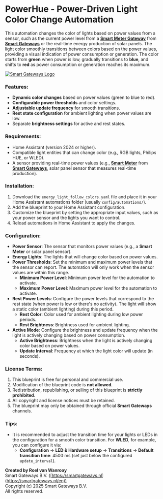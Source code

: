 # **PowerHue - Power-Driven Light Color Change Automation**

This automation changes the color of lights based on power values from a sensor, such as the current power level from a [**Smart Meter Gateway**](https://smartgateways.nl/en/read-out-smart-meter-p1-dsmr/) from [**Smart Gateways**](https://smartgateways.nl/en/) or the real-time energy production of solar panels. The light color smoothly transitions between colors based on the power values, providing a visual indication of power consumption or generation. The color starts from **green** when power is low, gradually transitions to **blue**, and shifts to **red** as power consumption or generation reaches its maximum.

[![Smart Gateways Logo](https://smartgateways.nl/wp-content/uploads/2020/11/smart-gateways-logo-240x133-1.jpg)](https://smartgateways.nl/en/)

### Features:
- **Dynamic color changes** based on power values (green to blue to red).
- **Configurable power thresholds** and color settings.
- **Adjustable update frequency** for smooth transitions.
- **Rest state configuration** for ambient lighting when power values are low.
- Separate **brightness settings** for active and rest states.

### Requirements:
- Home Assistant (version 2024 or higher).
- Compatible light entities that can change color (e.g., RGB lights, Philips HUE, or WLED).
- A sensor providing real-time power values (e.g., [**Smart Meter**](https://smartgateways.nl/en/read-out-smart-meter-p1-dsmr/) from [**Smart Gateways**](https://smartgateways.nl/en/), solar panel sensor that measures real-time production).

### Installation:
1. Download the `energy_light_follow_colors.yaml` file and place it in your Home Assistant automations folder (usually `config/automations/`).
2. Add the blueprint to your Home Assistant configuration.
3. Customize the blueprint by setting the appropriate input values, such as your power sensor and the lights you want to control.
4. Reload automations in Home Assistant to apply the changes.

### Configuration:
- **Power Sensor**: The sensor that monitors power values (e.g., a **Smart Meter** or solar panel sensor).
- **Energy Lights**: The lights that will change color based on power values.
- **Power Thresholds**: Set the minimum and maximum power levels that the sensor can report. The automation will only work when the sensor values are within this range.
  - **Minimum Power Level**: Minimum power level for the automation to activate.
  - **Maximum Power Level**: Maximum power level for the automation to activate.
- **Rest Power Levels**: Configure the power levels that correspond to the rest state (when power is low or there's no activity). The light will show a static color (ambient lighting) during this period.
  - **Rest Color**: Color used for ambient lighting during low power periods.
  - **Rest Brightness**: Brightness used for ambient lighting.
- **Active Mode**: Configure the brightness and update frequency when the light is actively changing based on power consumption.
  - **Active Brightness**: Brightness when the light is actively changing color based on power values.
  - **Update Interval**: Frequency at which the light color will update (in seconds).

### License Terms:
1. This blueprint is free for personal and commercial use.
2. Modification of the blueprint code is **not allowed**.
3. Redistribution, republishing, or selling of this blueprint is **strictly prohibited**.
4. All copyright and license notices must be retained.
5. The blueprint may only be obtained through official **Smart Gateways** channels.

### Tips:
- It is recommended to adjust the transition time for your lights or LEDs in the configuration for a smooth color transition. 
  For **WLED**, for example, you can configure it via:
  - **Configuration** → **LED & Hardware setup** → **Transitions** → **Default transition time**: 4500 ms (set just below the configured `update_interval`).

**Created by Roel van Wanrooy**  
Smart Gateways B.V. ([https://smartgateways.nl](https://smartgateways.nl/en))  
Copyright (c) 2025 Smart Gateways B.V.  
All rights reserved.
